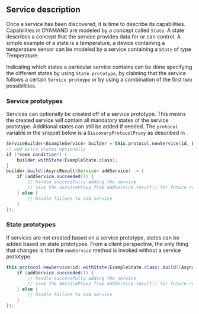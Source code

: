 ## Service description

Once a service has been discovered, it is time to describe its capabilities. Capabilities in DYAMAND are modeled by a concept called ```State```. A state describes a concept that the service provides data for or can control. A simple example of a state is a temperature, a device containing a temperature sensor can be modeled by a service containing a ```State``` of type Temperature. 

Indicating which states a particular service contains can be done specifying the different states by using ```State prototype```, by claiming that the service follows a certain ```Service protoype``` or by using a combination of the first two possibilities.

### Service prototypes

Services can optionally be created off of a service prototype. This means the created service will contain all mandatory states of the service prototype. Additional states can still be added if needed. The ```protocol``` variable in the snippet below is a ```DiscoveryProtocolProxy``` as described in .

```java
ServiceBuilder<ExampleService> builder = this.protocol.newService(id, ExampleService.class);
// add extra states optionally
if (*some condition*) {
	builder.withState(ExampleState.class);
}
builder.build((AsyncResult<Service> addService) -> {
    if (addService.succeeded()) {
        // handle successfully adding the service
        // save the ServiceProxy from addService.result() for future reference
    } else {
        // handle failure to add service
    }
});
```

### State prototypes

If services are not created based on a service prototype, states can be added based on state prototypes. From a client perspective, the only thing that changes is that the ```newService``` method is invoked without a service prototype.

```java
this.protocol.newService(id).withState(ExampleState.class).build((AsyncResult<Service> addService) -> {
    if (addService.succeeded()) {
        // handle successfully adding the service
        // save the ServiceProxy from addService.result() for future reference
    } else {
        // handle failure to add service
    }
});
```
